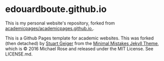 # edouardboute.github.io

This is my personal website's repository, forked from [academicpages/academicpages.github.io.](https://github.com/academicpages/academicpages.github.io).

This is a Github Pages template for academic websites. This was forked (then detached) by [Stuart Geiger](https://github.com/staeiou) from the [Minimal Mistakes Jekyll Theme](https://mmistakes.github.io/minimal-mistakes/), which is © 2016 Michael Rose and released under the MIT License. See LICENSE.md.
